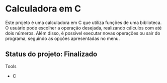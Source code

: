 <h1>Calculadora em C</h1>
<p>Este projeto é uma calculadora em C que utiliza funções de uma biblioteca. O usuário pode escolher a operação desejada, realizando cálculos com até dois números. Além disso, é possível executar novas operações ou sair do programa, seguindo as opções apresentadas no menu.</p>
<h2>Status do projeto: Finalizado</h2>
<p>Tools</p>
<ul>
    <li>C</li>
</ul>